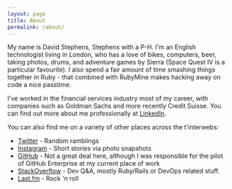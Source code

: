 ```yaml
---
layout: page
title: About
permalink: /about/
---
```


My name is David Stephens, Stephens with a P-H. I'm an English technologist living in London, who has a love of bikes, computers, beer, 
taking photos, drums, and adventure games by Sierra (Space Quest IV is a particular favourite). I also spend a fair amount of time smashing things 
together in Ruby - that combined with RubyMine makes hacking away on code a nice passtime. 

I've worked in the financial services industry most of my career, with companies such as Goldman Sachs and more recently Credit Suisse. You can 
find out more about me professionally at [LinkedIn][linkedin].

You can also find me on a variety of other places across the t'interwebs:

* [Twitter][twitter] - Random ramblings
* [Instagram][instagram] - Short stories via photo snapshots
* [GitHub][github] - Not a great deal here, although I was responsible for the pilot of GitHub Enterprise at my current place of work
* [StackOverflow][stackoverflow] - Dev Q&A, mostly Ruby/Rails or DevOps related stuff.
* [Last.fm][lastfm] - Rock 'n roll


[github]:    http://www.github.com/DaveStephens
[instagram]:    http://www.instagram.com/ripuk
[twitter]:    https://www.twitter.com/DaveStephens
[linkedin]:    http://uk.linkedin.com/in/davidjstephens/
[lastfm]: http://www.last.fm/user/ripuk
[stackoverflow]: http://stackoverflow.com/users/425144/ripuk